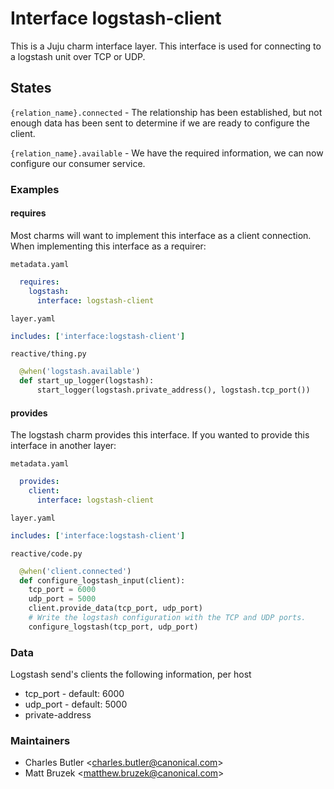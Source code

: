 # Interface logstash-client

This is a Juju charm interface layer. This interface is used for
connecting to a logstash unit over TCP or UDP.

## States

`{relation_name}.connected` - The relationship has been established, but not
enough data has been sent to determine if we are ready to configure the client.

`{relation_name}.available` - We have the required information, we can now
configure our consumer service.

### Examples

#### requires
Most charms will want to implement this interface as a client connection.
When implementing this interface as a requirer:

`metadata.yaml`
```yaml
  requires:
    logstash:
      interface: logstash-client
```

`layer.yaml`
```yaml
includes: ['interface:logstash-client']
```

`reactive/thing.py`
```python
  @when('logstash.available')
  def start_up_logger(logstash):
      start_logger(logstash.private_address(), logstash.tcp_port())
```

#### provides
The logstash charm provides this interface. If you wanted to provide this
interface in another layer:

`metadata.yaml`
```yaml
  provides:
    client:
      interface: logstash-client
```

`layer.yaml`
```yaml
includes: ['interface:logstash-client']
```

`reactive/code.py`
```python
  @when('client.connected')
  def configure_logstash_input(client):
    tcp_port = 6000
    udp_port = 5000
    client.provide_data(tcp_port, udp_port)
    # Write the logstash configuration with the TCP and UDP ports.
    configure_logstash(tcp_port, udp_port)
```

### Data

Logstash send's clients the following information, per host

 - tcp_port - default: 6000
 - udp_port - default: 5000
 - private-address

### Maintainers

- Charles Butler &lt;charles.butler@canonical.com&gt;
- Matt Bruzek &lt;matthew.bruzek@canonical.com&gt;
